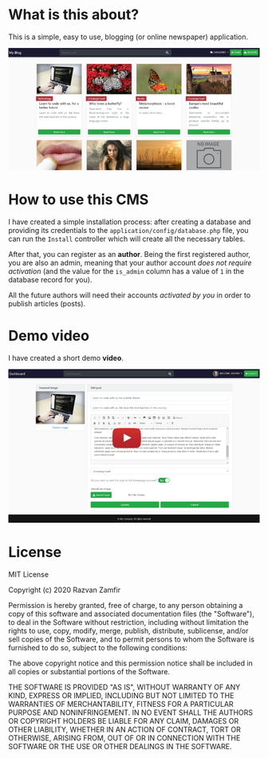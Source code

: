 # What is this about? 

This is a simple, easy to use, blogging (or online newspaper) application.

![Homepage preview](https://github.com/Ajax30/lightblog/blob/master/preview.jpg)

# How to use this CMS

I have created a simple installation process: after creating a database and providing its credentials to the `application/config/database.php` file, you can run the `Install` controller which will create all the necessary tables.

After that, you can register as an **author**. Being the first registered author, you are also an admin, meaning that your author account *does not require activation* (and the value for the `is_admin` column has a value of `1` in the database record for you). 

All the future authors will need their accounts *activated by you* in order to publish articles (posts).


# Demo video

I have created a short demo **video**.

[![Demo video](https://github.com/Ajax30/lightblog/blob/master/video-thumbnail.png)](http://www.youtube.com/watch?v=T71prYUuqgc)


# License

MIT License

Copyright (c) 2020 Razvan Zamfir

Permission is hereby granted, free of charge, to any person obtaining a copy
of this software and associated documentation files (the "Software"), to deal
in the Software without restriction, including without limitation the rights
to use, copy, modify, merge, publish, distribute, sublicense, and/or sell
copies of the Software, and to permit persons to whom the Software is
furnished to do so, subject to the following conditions:

The above copyright notice and this permission notice shall be included in all
copies or substantial portions of the Software.

THE SOFTWARE IS PROVIDED "AS IS", WITHOUT WARRANTY OF ANY KIND, EXPRESS OR
IMPLIED, INCLUDING BUT NOT LIMITED TO THE WARRANTIES OF MERCHANTABILITY,
FITNESS FOR A PARTICULAR PURPOSE AND NONINFRINGEMENT. IN NO EVENT SHALL THE
AUTHORS OR COPYRIGHT HOLDERS BE LIABLE FOR ANY CLAIM, DAMAGES OR OTHER
LIABILITY, WHETHER IN AN ACTION OF CONTRACT, TORT OR OTHERWISE, ARISING FROM,
OUT OF OR IN CONNECTION WITH THE SOFTWARE OR THE USE OR OTHER DEALINGS IN THE
SOFTWARE.
